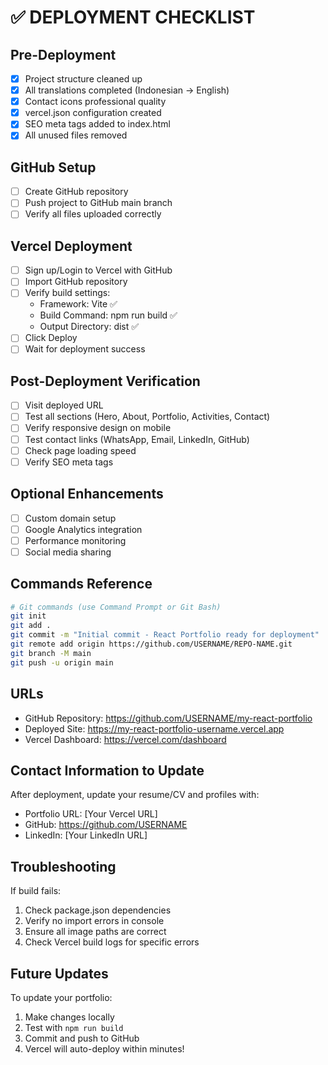 # ✅ DEPLOYMENT CHECKLIST

## Pre-Deployment
- [x] Project structure cleaned up
- [x] All translations completed (Indonesian → English)
- [x] Contact icons professional quality
- [x] vercel.json configuration created
- [x] SEO meta tags added to index.html
- [x] All unused files removed

## GitHub Setup
- [ ] Create GitHub repository
- [ ] Push project to GitHub main branch
- [ ] Verify all files uploaded correctly

## Vercel Deployment
- [ ] Sign up/Login to Vercel with GitHub
- [ ] Import GitHub repository
- [ ] Verify build settings:
  - Framework: Vite ✅
  - Build Command: npm run build ✅
  - Output Directory: dist ✅
- [ ] Click Deploy
- [ ] Wait for deployment success

## Post-Deployment Verification
- [ ] Visit deployed URL
- [ ] Test all sections (Hero, About, Portfolio, Activities, Contact)
- [ ] Verify responsive design on mobile
- [ ] Test contact links (WhatsApp, Email, LinkedIn, GitHub)
- [ ] Check page loading speed
- [ ] Verify SEO meta tags

## Optional Enhancements
- [ ] Custom domain setup
- [ ] Google Analytics integration
- [ ] Performance monitoring
- [ ] Social media sharing

## Commands Reference
```bash
# Git commands (use Command Prompt or Git Bash)
git init
git add .
git commit -m "Initial commit - React Portfolio ready for deployment"
git remote add origin https://github.com/USERNAME/REPO-NAME.git
git branch -M main
git push -u origin main
```

## URLs
- GitHub Repository: https://github.com/USERNAME/my-react-portfolio
- Deployed Site: https://my-react-portfolio-username.vercel.app
- Vercel Dashboard: https://vercel.com/dashboard

## Contact Information to Update
After deployment, update your resume/CV and profiles with:
- Portfolio URL: [Your Vercel URL]
- GitHub: https://github.com/USERNAME
- LinkedIn: [Your LinkedIn URL]

## Troubleshooting
If build fails:
1. Check package.json dependencies
2. Verify no import errors in console
3. Ensure all image paths are correct
4. Check Vercel build logs for specific errors

## Future Updates
To update your portfolio:
1. Make changes locally
2. Test with `npm run build`
3. Commit and push to GitHub
4. Vercel will auto-deploy within minutes!
